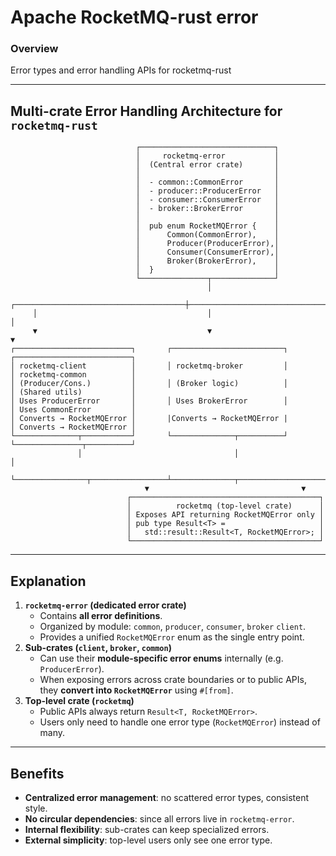# Apache RocketMQ-rust error

### Overview

Error types and error handling APIs for rocketmq-rust

------

## Multi-crate Error Handling Architecture for `rocketmq-rust`

```
                            ┌──────────────────────────────┐
                            │     rocketmq-error           │
                            │  (Central error crate)       │
                            │                              │
                            │  - common::CommonError       │
                            │  - producer::ProducerError   │
                            │  - consumer::ConsumerError   │
                            │  - broker::BrokerError       │
                            │                              │
                            │  pub enum RocketMQError {    │
                            │      Common(CommonError),    │ 
                            │      Producer(ProducerError),│
                            │      Consumer(ConsumerError),│
                            │      Broker(BrokerError),    │
                            │  }                           │
                            └───────────────┬──────────────┘
                                            │
     ┌──────────────────────────────────────┼───────────────────────────────────────┐
     │                         			    │                      				    │
     ▼                                      ▼                                       ▼
┌──────────────────────────┐       ┌─────────────────────────┐        ┌──────────────────────────┐
│ rocketmq-client          │       │ rocketmq-broker         │        │ rocketmq-common          │
│ (Producer/Cons.)         │       │ (Broker logic)          │        │ (Shared utils)           │
│ Uses ProducerError       │       │ Uses BrokerError        │        │ Uses CommonError         │
│ Converts → RocketMQError │       |Converts → RocketMQError |        │ Converts → RocketMQError │
└──────────────┬───────────┘       └──────────────┬──────────┘        └───────────────┬──────────┘
               │                                  │                                   │
               └────────────────┬─────────────────┴──────────────┬────────────────────┘
                              ▼                        			 ▼
                          ┌──────────────────────────────────────────┐
                          │          rocketmq (top-level crate)      │
                          │ Exposes API returning RocketMQError only │
                          │ pub type Result<T> =                     │
                          │   std::result::Result<T, RocketMQError>; │
                          └──────────────────────────────────────────┘
```

------

## Explanation

1. **`rocketmq-error` (dedicated error crate)**
   - Contains **all error definitions**.
   - Organized by module: `common`, `producer`, `consumer`, `broker` `client`.
   - Provides a unified `RocketMQError` enum as the single entry point.
2. **Sub-crates (`client`, `broker`, `common`)**
   - Can use their **module-specific error enums** internally (e.g. `ProducerError`).
   - When exposing errors across crate boundaries or to public APIs, they **convert into `RocketMQError`** using `#[from]`.
3. **Top-level crate (`rocketmq`)**
   - Public APIs always return `Result<T, RocketMQError>`.
   - Users only need to handle one error type (`RocketMQError`) instead of many.

------

## Benefits

- **Centralized error management**: no scattered error types, consistent style.
- **No circular dependencies**: since all errors live in `rocketmq-error`.
- **Internal flexibility**: sub-crates can keep specialized errors.
- **External simplicity**: top-level users only see one error type.

